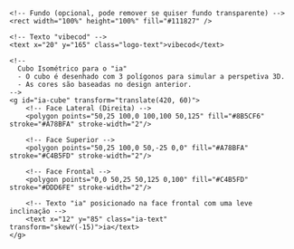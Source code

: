 <svg width="600" height="250" viewBox="0 0 600 250" xmlns="http://www.w3.org/2000/svg">
    <!-- 
      Definições e Estilos
      - Importa a fonte 'Poppins' do Google Fonts.
      - Define estilos para o texto e as faces do cubo.
    -->
    <defs>
        <style>
            @import url('https://fonts.googleapis.com/css2?family=Poppins:wght@600;700&amp;display=swap');
            .logo-text {
                font-family: 'Poppins', sans-serif;
                font-weight: 700;
                font-size: 100px;
                fill: #ffffff;
                letter-spacing: -2px;
            }
            .ia-text {
                font-family: 'Poppins', sans-serif;
                font-weight: 700;
                font-size: 50px;
                fill: #ffffff;
            }
        </style>
    </defs>

    <!-- Fundo (opcional, pode remover se quiser fundo transparente) -->
    <rect width="100%" height="100%" fill="#111827" />

    <!-- Texto "vibecod" -->
    <text x="20" y="165" class="logo-text">vibecod</text>

    <!-- 
      Cubo Isométrico para o "ia"
      - O cubo é desenhado com 3 polígonos para simular a perspetiva 3D.
      - As cores são baseadas no design anterior.
    -->
    <g id="ia-cube" transform="translate(420, 60)">
        <!-- Face Lateral (Direita) -->
        <polygon points="50,25 100,0 100,100 50,125" fill="#8B5CF6" stroke="#A78BFA" stroke-width="2"/>
        
        <!-- Face Superior -->
        <polygon points="50,25 100,0 50,-25 0,0" fill="#A78BFA" stroke="#C4B5FD" stroke-width="2"/>
        
        <!-- Face Frontal -->
        <polygon points="0,0 50,25 50,125 0,100" fill="#C4B5FD" stroke="#DDD6FE" stroke-width="2"/>

        <!-- Texto "ia" posicionado na face frontal com uma leve inclinação -->
        <text x="12" y="85" class="ia-text" transform="skewY(-15)">ia</text>
    </g>
</svg>
